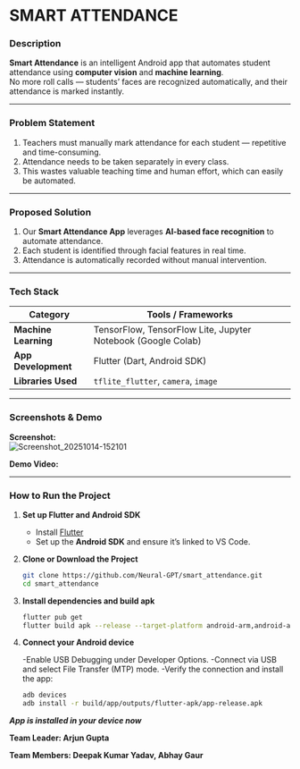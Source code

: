 # SMART ATTENDANCE

### Description  
**Smart Attendance** is an intelligent Android app that automates student attendance using **computer vision** and **machine learning**.  
No more roll calls — students’ faces are recognized automatically, and their attendance is marked instantly.

---

### Problem Statement  
1. Teachers must manually mark attendance for each student — repetitive and time-consuming.  
2. Attendance needs to be taken separately in every class.  
3. This wastes valuable teaching time and human effort, which can easily be automated.

---

### Proposed Solution  
1. Our **Smart Attendance App** leverages **AI-based face recognition** to automate attendance.  
2. Each student is identified through facial features in real time.  
3. Attendance is automatically recorded without manual intervention.  

---

### Tech Stack  

| Category | Tools / Frameworks |
|-----------|--------------------|
| **Machine Learning** | TensorFlow, TensorFlow Lite, Jupyter Notebook (Google Colab) |
| **App Development** | Flutter (Dart, Android SDK) |
| **Libraries Used** | `tflite_flutter`, `camera`, `image` |

---

### Screenshots & Demo  

**Screenshot:**  
![Screenshot_20251014-152101](https://github.com/user-attachments/assets/b939468a-bcf6-4301-994e-0abd399b26dd)


**Demo Video:**  


---

### How to Run the Project  

1. **Set up Flutter and Android SDK**  
   - Install [Flutter](https://docs.flutter.dev/get-started/install)  
   - Set up the **Android SDK** and ensure it’s linked to VS Code.

2. **Clone or Download the Project**  
   ```bash
   git clone https://github.com/Neural-GPT/smart_attendance.git
   cd smart_attendance

3. **Install dependencies and build apk**
   ```bash
   flutter pub get
   flutter build apk --release --target-platform android-arm,android-arm64,android-x64

4. **Connect your Android device**
   
   -Enable USB Debugging under Developer Options.
   -Connect via USB and select File Transfer (MTP) mode.
   -Verify the connection and install the app:
   ```bash
   adb devices
   adb install -r build/app/outputs/flutter-apk/app-release.apk
***App is installed in your device now***

**Team Leader: Arjun Gupta**

**Team Members: Deepak Kumar Yadav, Abhay Gaur**
   
   

